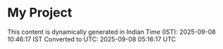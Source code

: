 # My Project

This content is dynamically generated in Indian Time (IST): 2025-09-08 10:46:17 IST
Converted to UTC: 2025-09-08 05:16:17 UTC
